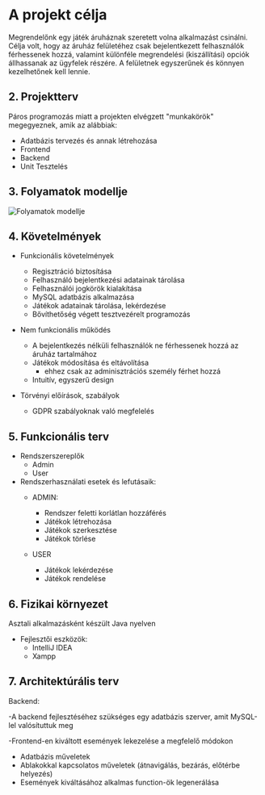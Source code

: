 # A projekt célja
Megrendelőnk egy játék áruháznak szeretett volna alkalmazást csinálni. Célja volt, hogy az áruház felületéhez csak bejelentkezett felhasználók férhessenek hozzá,
valamint különféle megrendelési (kiszállítási) opciók állhassanak az ügyfelek részére. A felületnek egyszerűnek és könnyen kezelhetőnek kell lennie.

## 2. Projektterv
Páros programozás miatt a projekten elvégzett "munkakörök" megegyeznek, amik az alábbiak:

 - Adatbázis tervezés és annak létrehozása
 - Frontend
 - Backend
 - Unit Tesztelés

## 3. Folyamatok modellje

![Folyamatok modellje](https://cdn.discordapp.com/attachments/817069854033051689/972926738659176518/ToyShop.png)

## 4. Követelmények
 - Funkcionális követelmények
   - Regisztráció biztosítása
   - Felhasználó bejelentkezési adatainak tárolása
   - Felhasználói jogkörök kialakítása
   - MySQL adatbázis alkalmazása
   - Játékok adatainak tárolása, lekérdezése
   - Bővíthetőség végett tesztvezérelt programozás
   
 - Nem funkcionális működés
   - A bejelentkezés nélküli felhasználók ne férhessenek hozzá az áruház tartalmához
   - Játékok módosítása és eltávolítása
     - ehhez csak az adminisztrációs személy férhet hozzá
   - Intuitív, egyszerű design
   
 - Törvényi előírások, szabályok
   - GDPR szabályoknak való megfelelés

## 5. Funkcionális terv
 - Rendszerszereplők
    - Admin  
    - User
 - Rendszerhasználati esetek és lefutásaik:
    - ADMIN:
        - Rendszer feletti korlátlan hozzáférés
        - Játékok létrehozása
        - Játékok szerkesztése
        - Játékok törlése
    
    - USER
        - Játékok lekérdezése
        - Játékok rendelése

## 6. Fizikai környezet
 Asztali alkalmazásként készült Java nyelven
 - Fejlesztői eszközök:
   - IntelliJ IDEA
   - Xampp

## 7. Architektúrális terv
Backend:

-A backend fejlesztéséhez szükséges egy adatbázis szerver, amit MySQL-lel valósítuttuk meg

-Frontend-en kiváltott események lekezelése a megfelelő módokon
  - Adatbázis műveletek
  - Ablakokkal kapcsolatos műveletek (átnavigálás, bezárás, előtérbe helyezés)
  - Események kiváltásához alkalmas function-ök legenerálása
  

